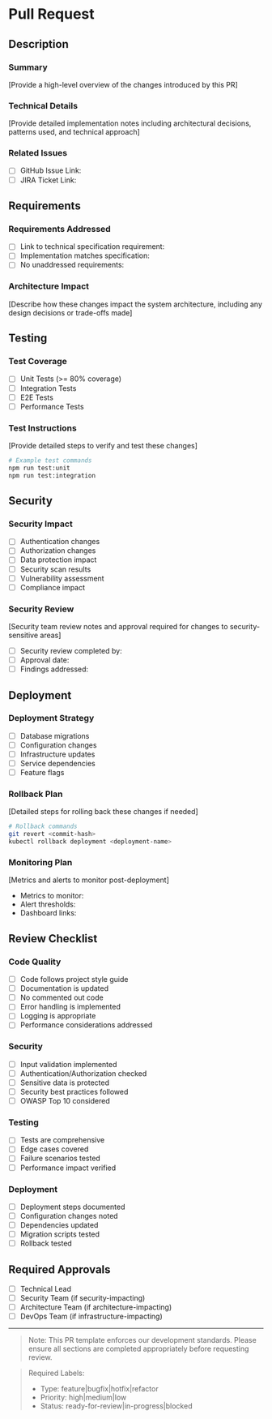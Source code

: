 # Pull Request

## Description

### Summary
[Provide a high-level overview of the changes introduced by this PR]

### Technical Details
[Provide detailed implementation notes including architectural decisions, patterns used, and technical approach]

### Related Issues
- [ ] GitHub Issue Link: 
- [ ] JIRA Ticket Link:

## Requirements

### Requirements Addressed
- [ ] Link to technical specification requirement:
- [ ] Implementation matches specification:
- [ ] No unaddressed requirements:

### Architecture Impact
[Describe how these changes impact the system architecture, including any design decisions or trade-offs made]

## Testing

### Test Coverage
- [ ] Unit Tests (>= 80% coverage)
- [ ] Integration Tests
- [ ] E2E Tests
- [ ] Performance Tests

### Test Instructions
[Provide detailed steps to verify and test these changes]

```bash
# Example test commands
npm run test:unit
npm run test:integration
```

## Security

### Security Impact
- [ ] Authentication changes
- [ ] Authorization changes
- [ ] Data protection impact
- [ ] Security scan results
- [ ] Vulnerability assessment
- [ ] Compliance impact

### Security Review
[Security team review notes and approval required for changes to security-sensitive areas]

- [ ] Security review completed by:
- [ ] Approval date:
- [ ] Findings addressed:

## Deployment

### Deployment Strategy
- [ ] Database migrations
- [ ] Configuration changes
- [ ] Infrastructure updates
- [ ] Service dependencies
- [ ] Feature flags

### Rollback Plan
[Detailed steps for rolling back these changes if needed]

```bash
# Rollback commands
git revert <commit-hash>
kubectl rollback deployment <deployment-name>
```

### Monitoring Plan
[Metrics and alerts to monitor post-deployment]

- Metrics to monitor:
- Alert thresholds:
- Dashboard links:

## Review Checklist

### Code Quality
- [ ] Code follows project style guide
- [ ] Documentation is updated
- [ ] No commented out code
- [ ] Error handling is implemented
- [ ] Logging is appropriate
- [ ] Performance considerations addressed

### Security
- [ ] Input validation implemented
- [ ] Authentication/Authorization checked
- [ ] Sensitive data is protected
- [ ] Security best practices followed
- [ ] OWASP Top 10 considered

### Testing
- [ ] Tests are comprehensive
- [ ] Edge cases covered
- [ ] Failure scenarios tested
- [ ] Performance impact verified

### Deployment
- [ ] Deployment steps documented
- [ ] Configuration changes noted
- [ ] Dependencies updated
- [ ] Migration scripts tested
- [ ] Rollback tested

## Required Approvals
- [ ] Technical Lead
- [ ] Security Team (if security-impacting)
- [ ] Architecture Team (if architecture-impacting)
- [ ] DevOps Team (if infrastructure-impacting)

---
> Note: This PR template enforces our development standards. Please ensure all sections are completed appropriately before requesting review.

> Required Labels:
> - Type: feature|bugfix|hotfix|refactor
> - Priority: high|medium|low
> - Status: ready-for-review|in-progress|blocked